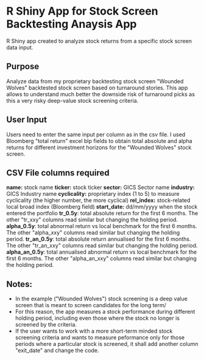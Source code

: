 # R Shiny App for Stock Screen Backtesting Anaysis App
R Shiny app created to analyze stock returns from a specific stock screen data input. 

## Purpose
Analyze data from my proprietary backtesting stock screen "Wounded Wolves" backtested stock screen based on turnaround stories. 
This app allows to understand much better the downside risk of turnaround picks as this a very risky deep-value stock screening criteria.

## User Input
Users need to enter the same input per column as in the csv file. I used Bloomberg "total return" excel blp fields to obtain total absolute and alpha returns for different investment horizons for the "Wounded Wolves" stock screen.

## CSV File columns required
**name:** stock name
**ticker:** stock ticker
**sector:** GICS Sector name
**industry:** GICS Industry name
**cyclicality:** proprietary index (1 to 5) to measure cyclicality (the higher number, the more cyclical)
**rel_index:** stock-related local broad index (Bloomberg field)
**start_date:** dd/mm/yyyy when the stock entered the portfolio
**tr_0.5y**: total absolute return for the first 6 months. The other "tr_xxy" columns read similar but changing the holding period.
**alpha_0.5y**: total abnormal return vs local benchmark for the first 6 months. The other "alpha_xxy" columns read similar but changing the holding period.
**tr_an_0.5y**: total absolute return annualised for the first 6 months. The other "tr_an_xxy" columns read similar but changing the holding period.
**alpha_an_0.5y**: total annualised abnormal return vs local benchmark for the first 6 months. The other "alpha_an_xxy" columns read similar but changing the holding period.

## Notes:
- In the example ("Wounded Wolves") stock screening is a deep value screen that is meant to screen candidates for the long term/
- For this reason, the app measures a stock performance during different holding period, including even those where the stock no longer is screened by the criteria. 
- If the user wants to work with a more short-term minded stock screening criteria and wants to measure peformance only for those periods where a particular stock is screened, it shall add another column "exit_date" and change the code.



